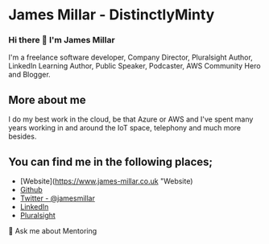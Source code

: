 # James Millar - DistinctlyMinty


<!-- ![James Millar](/images/jamesmillar.png) -->

### Hi there 👋 I'm James Millar

I'm a freelance software developer, Company Director, Pluralsight Author,  LinkedIn Learning Author, Public Speaker, Podcaster, AWS Community Hero and Blogger.

## More about me

I do my best work in the cloud, be that Azure or AWS and I've spent many years working in and around the IoT space, telephony and much more besides.

## You can find me in the following places;

- [Website](https://www.james-millar.co.uk "Website)
- [Github](https://github.com/distinctlyminty "Github")
- [Twitter - @jamesmillar](https://twitter.com/jamesmillar "Twitter - jamesmillar")
- [LinkedIn](https://www.linkedin.com/in/jamesmillar/ "LinkedIn")
- [Pluralsight](https://www.pluralsight.com/authors/james-millar "Pluralsight")



💬 Ask me about Mentoring
